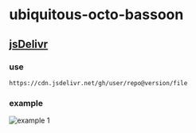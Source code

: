 # ubiquitous-octo-bassoon
## [jsDelivr](https://www.jsdelivr.com/?docs=gh)
### use
```
https://cdn.jsdelivr.net/gh/user/repo@version/file
```
### example
![example 1](https://cdn.jsdelivr.net/gh/harmonly/ubiquitous-octo-bassoon@main/res/pic1.png)
